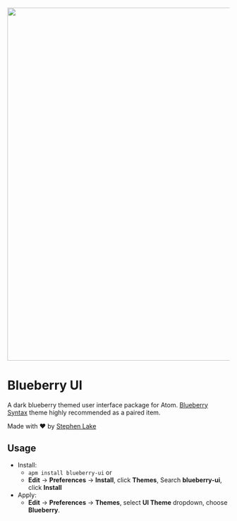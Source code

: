 <h4 align="center">
   <img src="https://raw.githubusercontent.com/stephenlake/atom-blueberry-ui/master/assets/blueberry.png" width="800">
</h4>


# Blueberry UI

A dark blueberry themed user interface package for Atom. <a href="https://github.com/stephenlake/atom-blueberry-syntax">Blueberry Syntax</a> theme highly recommended as a paired item.

Made with ❤️ by [Stephen Lake](https://stephenlake.co.za/)

## Usage
- Install:
   - `apm install blueberry-ui` or
   - **Edit** -> **Preferences** -> **Install**, click **Themes**, Search **blueberry-ui**, click **Install**
- Apply:
   - **Edit** -> **Preferences** -> **Themes**, select **UI Theme** dropdown, choose **Blueberry**.
